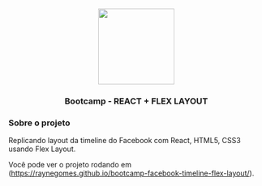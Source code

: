 <h1 align="center">
  <img src="https://cdn3.iconfinder.com/data/icons/capsocial-round/500/facebook-512.png" width="150px" alt="" >
 </h1>
 
<h3 align="center">
  Bootcamp - REACT + FLEX LAYOUT
</h3>

### Sobre o projeto
Replicando layout da timeline do Facebook com React, HTML5, CSS3 usando Flex Layout.

Você pode ver o projeto rodando em (https://raynegomes.github.io/bootcamp-facebook-timeline-flex-layout/).
